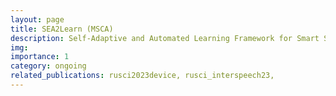 ```yaml
---
layout: page
title: SEA2Learn (MSCA)
description: Self-Adaptive and Automated Learning Framework for Smart Sensors
img: 
importance: 1
category: ongoing
related_publications: rusci2023device, rusci_interspeech23, 
---
```


